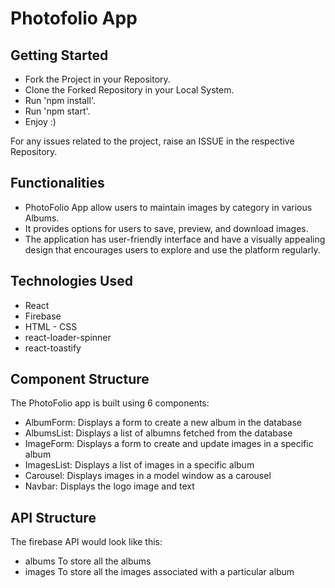 # Photofolio App


##  Getting Started 
-  Fork the Project in your Repository.
-  Clone the Forked Repository in your Local System.
-  Run 'npm install'.
-  Run 'npm start'.
-  Enjoy :)

For any issues related to the project, raise an ISSUE in the respective Repository.

## Functionalities
- PhotoFolio App allow users to maintain images by category in various Albums.
- It provides options for users to save, preview, and download images.
- The application has user-friendly interface and have a visually appealing design that encourages users to explore and use the platform regularly.

## Technologies Used
- React
- Firebase
- HTML - CSS
- react-loader-spinner
- react-toastify

## Component Structure
The PhotoFolio app is built using 6 components:
- AlbumForm: Displays a form to create a new album in the database
- AlbumsList: Displays a list of albumns fetched from the database
- ImageForm: Displays a form to create and update images in a specific album
- ImagesList: Displays a list of images in a specific album
- Carousel: Displays images in a model window as a carousel
- Navbar: Displays the logo image and text

## API Structure
The firebase API would look like this:
- albums To store all the albums
- images To store all the images associated with a particular album
